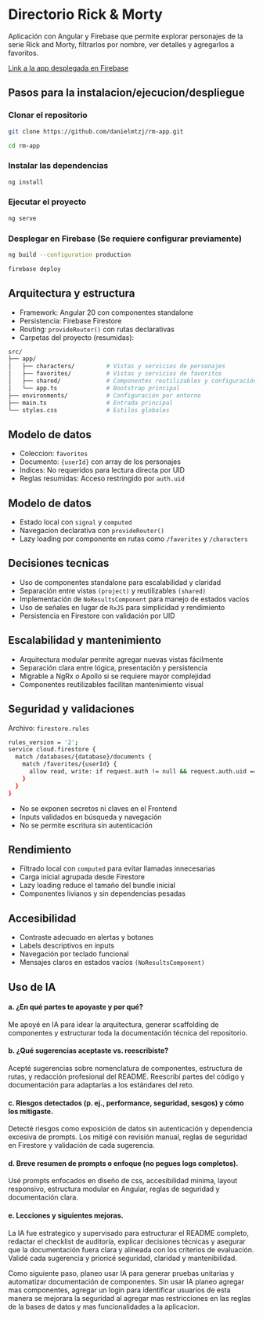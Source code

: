 # Directorio Rick & Morty

Aplicación con Angular y Firebase que permite explorar personajes de la serie Rick and Morty, filtrarlos por nombre, ver detalles y agregarlos a favoritos.

[Link a la app desplegada en Firebase](https://) 

## Pasos para la instalacion/ejecucion/despliegue

### Clonar el repositorio

```bash
git clone https://github.com/danielmtzj/rm-app.git
```
```bash
cd rm-app
```

### Instalar las dependencias

```bash
ng install
```

### Ejecutar el proyecto

```bash
ng serve
```

### Desplegar en Firebase (Se requiere configurar previamente)

```bash
ng build --configuration production
```
```bash
firebase deploy
```

## Arquitectura y estructura

- Framework: Angular 20 con componentes standalone
- Persistencia: Firebase Firestore
- Routing: `provideRouter()` con rutas declarativas
- Carpetas del proyecto (resumidas):
```bash
src/
├── app/
│   ├── characters/         # Vistas y servicios de personajes
│   ├── favorites/          # Vistas y servicios de favoritos
│   ├── shared/             # Componentes reutilizables y configuración
│   └── app.ts              # Bootstrap principal
├── environments/           # Configuración por entorno
├── main.ts                 # Entrada principal
└── styles.css              # Estilos globales            
```

## Modelo de datos

- Coleccion: `favorites`
- Documento: `{userId}` con array de los personajes
- Indices: No requeridos para lectura directa por UID
- Reglas resumidas: Acceso restringido por `auth.uid`

## Modelo de datos

- Estado local con `signal` y `computed`
- Navegacion declarativa con `provideRouter()`
- Lazy loading por componente en rutas como `/favorites` y `/characters`

## Decisiones tecnicas 

- Uso de componentes standalone para escalabilidad y claridad
- Separación entre vistas `(project)` y reutilizables `(shared)`
- Implementación de `NoResultsComponent` para manejo de estados vacíos
- Uso de señales en lugar de `RxJS` para simplicidad y rendimiento
- Persistencia en Firestore con validación por UID

## Escalabilidad y mantenimiento

- Arquitectura modular permite agregar nuevas vistas fácilmente
- Separación clara entre lógica, presentación y persistencia
- Migrable a NgRx o Apollo si se requiere mayor complejidad
- Componentes reutilizables facilitan mantenimiento visual

## Seguridad y validaciones

Archivo: `firestore.rules`
```bash
rules_version = '2';
service cloud.firestore {
  match /databases/{database}/documents {
    match /favorites/{userId} {
      allow read, write: if request.auth != null && request.auth.uid == userId;
    }
  }
}
```
- No se exponen secretos ni claves en el Frontend
- Inputs validados en búsqueda y navegación
- No se permite escritura sin autenticación

## Rendimiento

- Filtrado local con `computed` para evitar llamadas innecesarias
- Carga inicial agrupada desde Firestore
- Lazy loading reduce el tamaño del bundle inicial
- Componentes livianos y sin dependencias pesadas

## Accesibilidad

- Contraste adecuado en alertas y botones
- Labels descriptivos en inputs
- Navegación por teclado funcional
- Mensajes claros en estados vacíos `(NoResultsComponent)`

## Uso de IA

#### a. ¿En qué partes te apoyaste y por qué?

Me apoyé en IA para idear la arquitectura, generar scaffolding de componentes y estructurar toda la documentación técnica del repositorio.

#### b. ¿Qué sugerencias aceptaste vs. reescribiste?

Acepté sugerencias sobre nomenclatura de componentes, estructura de rutas, y redacción profesional del README. Reescribí partes del código y documentación para adaptarlas a los estándares del reto.

#### c. Riesgos detectados (p. ej., performance, seguridad, sesgos) y cómo los mitigaste.

Detecté riesgos como exposición de datos sin autenticación y dependencia excesiva de prompts. Los mitigé con revisión manual, reglas de seguridad en Firestore y validación de cada sugerencia.

#### d. Breve resumen de prompts o enfoque (no pegues logs completos).
 
Usé prompts enfocados en diseño de css, accesibilidad mínima, layout responsivo, estructura modular en Angular, reglas de seguridad y documentación clara.

#### e. Lecciones y siguientes mejoras.

La IA fue estrategico y supervisado para estructurar el README completo, redactar el checklist de auditoría, explicar decisiones técnicas y asegurar que la documentación fuera clara y alineada con los criterios de evaluación. Validé cada sugerencia y prioricé seguridad, claridad y mantenibilidad.

Como siguiente paso, planeo usar IA para generar pruebas unitarias y automatizar documentación de componentes. Sin usar IA planeo agregar mas componentes, agregar un login para identificar usuarios de esta manera se mejorara la seguridad al agregar mas restricciones en las reglas de la bases de datos y mas funcionalidades a la aplicacion.  
